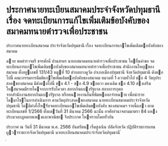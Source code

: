 
# ประกาศนายทะเบียนสมาคมประจำจังหวัดปทุมธานี เรื่อง จดทะเบียนการแก้ไขเพิ่มเติมข้อบังคับของสมาคมทนายตำรวจเพื่อประชาชน
      
      

      
      

ประกาศนายทะเบียนสมาคม 
ประจําจังหวัดปทุมธานี 
เรื่อง   จดทะเบียนการแกไขเพิ่มเติมขอบังคับของสมาคม 
 
 
ดวย  พลตํารวจตรี  ขจรศักดิ์  ปานสาคร  นายกสมาคมทนายตํารวจเพื่อประชาชน  ไดยื่นคําขอ 
จดทะเบียนการแกไขเพิ่มเติมขอบังคับของสมาคมทนายตํารวจเพื่อประชาชน  สํานักงานใหญของสมาคม 
ตั้งอยูเลขที่     131/43  หมูที่  10  ตําบลบางคูวัด  อําเภอเมืองปทุมธานี  จังหวัดปทุมธานี  ดังตอไปนี้ 
 คณะกรรมการมีมติแกไขเพิ่มเติมขอบังคับของสมาคม 
หมวดที่    1  ความทั่วไป 
ขอ   4 วัตถุประสงคของสมาคม  มีดังตอไปนี้ 
  ขอ   4.1  -    ขอ   4.9  ขอควา  มคงเดิม 
  ขอ   4.10  สงเสริมใหสมาคมมีรายไดจากการรับโควตา  สลากกินแบงรัฐบาล  สลากการกุศล   
จากสํานักงานสลากกินแบงรัฐบาล  หรือหนวยงานอื่นที่พิมพออกจําหนาย  เพื่อนํารายไดมาใชในการดําเนินการ 
ตามวัตถุประสงคของสมาคม 
นายทะเบียนสมาคมประจําจังหวัดปทุมธานี  ไดมีคําสั่งใหรับจดทะเบียนแกไขเพิ่มเติมขอบังคับ 
ของสมาคมฯ  รายนี้แลว  ตามทะเบียนเลขที่  1/2566  ตั้งแตวันที่  31  มีนาคม     2566 
ฉะนั้น  อาศัยอํานาจตามมาตรา  84   แหงประมวลกฎหมายแพงและพาณิชย  จึงประกาศ 
ใหทราบโดยทั่วกัน 
 
ประกาศ  ณ  วันที่  31  มีนาคม  พ.ศ.      2566 
กันตรัตน  เริ่มสูงเนิน 
ปลัดจังหวัด  ปฏิบัติราชการแทน 
ผูวาราชการจังหวัดปทุมธานี 
นายทะเบียนสมาคมประจําจังหวัดปทุมธานี 
้
 
่
 